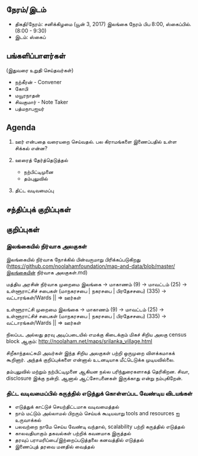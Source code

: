 ## நேரம்/இடம்
* திகதி/நேரம்: சனிக்கிழமை (யூன் 3, 2017) இலங்கை நேரம் பிப 8:00, ஸ்கைப்பில்.  (8:00 - 9:30)
* இடம்: ஸ்கைப்

## பங்களிப்பாளர்கள்
(இதுவரை உறுதி செய்தவர்கள்)
* நற்கீரன் - Convener
* கோபி
* மயூரநாதன்
* சிவகுமார் - Note Taker
* பத்மநாபஐயர்

## Agenda 
1. ஊர் என்பதை வரையறை செய்வதல்.  பல கிராமங்களை இணைப்பதில் உள்ள சிக்கல் என்ன? 
2. ஊரைத் தேர்த்தெடுத்தல்
    * நற்பிட்டிமுனை
    * தம்புலுவில்
   
3. திட்ட வடிவமைப்பு

## சந்திப்புக் குறிப்புகள்

## குறிப்புகள்
### இலங்கையில் நிர்வாக அலகுகள்
இலங்கையில் நிர்வாக நோக்கில் பின்வருமாறு பிரிக்கப்படுகிறது (https://github.com/noolahamfoundation/map-and-data/blob/master/இலங்கையின் நிர்வாக அலகுகள்.md)

மத்திய அரசின் நிர்வாக முறைமை
இலங்கை -> மாகாணம் (9) -> மாவட்டம் (25) -> உள்ளூராட்சிச் சபைகள் (மாநகரசபை | நகரசபை | பிரதேசசபை) (335) -> வட்டாரங்கள்/Wards || => ஊர்கள்

உள்ளூராட்சி முறைமை
இலங்கை -> மாகாணம் (9) -> மாவட்டம் (25) -> உள்ளூராட்சிச் சபைகள் (மாநகரசபை | நகரசபை | பிரதேசசபை) (335) -> வட்டாரங்கள்/Wards || => ஊர்கள்

நிலப்பட அல்லது தரவு அடிப்படையில் எமக்கு கிடைக்கும் மிகச் சிறிய அலகு census block ஆகும்: http://noolaham.net/maps/srilanka_village.html

சிறீகாந்தலட்சுமி அவர்கள் இந்த சிறிய அலகுகள் பற்றி ஒருமுறை விளக்கமாகக் கூறினார்.  அந்தக் குறிப்புக்களை என்னால் உடனடியாக மீட்டெடுக்க முடியவில்லை.

தம்புலுவில் மற்றும் நற்பிட்டிமுனை ஆகியன நல்ல பரிந்துரைகளாகத் தெரிகிறன.  சிவா, disclosure இக்கு நன்றி.  ஆனால் ஆட்சோபனைகள் இருக்காது என்று நம்புகிறேன்.

### திட்ட வடிவமைப்பில் கருத்தில் எடுத்துக் கொள்ளப்பட வேண்டிய விடயங்கள்
* எடுத்துக் காட்டுச் செயற்திட்டமாக வடிவமைத்தல்
* நாம் மட்டும் அல்லாமல் பிறரும் செய்யக் கூடியவாறு tools and resources ஐ உருவாக்கல்
* பலவற்றை நாமே செய்ய வேண்டி வந்தால், scalability பற்றி கருத்தில் எடுத்தல்
* காலவதியாகும் தகவல்கள் பற்றிக் கவனமாக இருத்தல்
* தரவுப் பராமரிப்பை/இற்றைப்படுத்தலை கனவத்தில் எடுத்தல்
* இணைப்புத் தரவை மனதில் வைத்தல்



 
